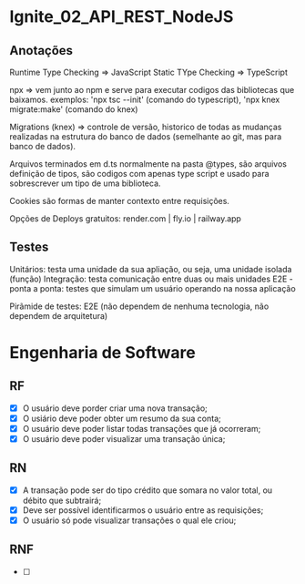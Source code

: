 # Ignite_02_API_REST_NodeJS

## Anotações
Runtime Type Checking => JavaScript
Static TYpe Checking => TypeScript

npx => vem junto ao npm e serve para executar codigos das bibliotecas que baixamos.
exemplos: 'npx tsc --init' (comando do typescript), 'npx knex migrate:make' (comando do knex)

Migrations (knex) => controle de versão, historico de todas as mudanças realizadas na estrutura do banco de dados (semelhante ao git, mas para banco de dados).

Arquivos terminados em d.ts normalmente na pasta @types, são arquivos definição de tipos, são codigos com apenas type script e usado para sobrescrever um tipo de uma biblioteca.

Cookies são formas de manter contexto entre requisições.

Opções de Deploys gratuitos: render.com | fly.io | railway.app

## Testes
Unitários: testa uma unidade da sua apliação, ou seja, uma unidade isolada (função)
Integração: testa comunicação entre duas ou mais unidades
E2E - ponta a ponta: testes que simulam um usuário operando na nossa aplicação

Pirãmide de testes: E2E (não dependem de nenhuma tecnologia, não dependem de arquitetura)

# Engenharia de Software

## RF
- [x] O usuário deve porder criar uma nova transação;
- [x] O usiário deve poder obter um resumo da sua conta;
- [x] O usuário deve poder listar todas transações que já ocorreram;
- [x] O usuário deve poder visualizar uma transação única;

## RN
- [x] A transação pode ser do tipo crédito que somara no valor total, ou débito que subtrairá;
- [x] Deve ser possível identificarmos o usuário entre as requisições;
- [x] O usuário só pode visualizar transações o qual ele criou;

## RNF
- [ ] 